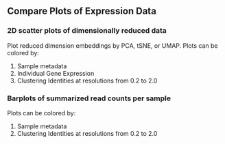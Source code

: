 ## Compare Plots of Expression Data

### 2D scatter plots of dimensionally reduced data

Plot reduced dimension embeddings by PCA, tSNE, or UMAP. 
Plots can be colored by:
  1. Sample metadata
  2. Individual Gene Expression
  3. Clustering Identities at resolutions from 0.2 to 2.0

### Barplots of summarized read counts per sample
Plots can be colored by:
  1. Sample metadata
  2. Clustering Identities at resolutions from 0.2 to 2.0


